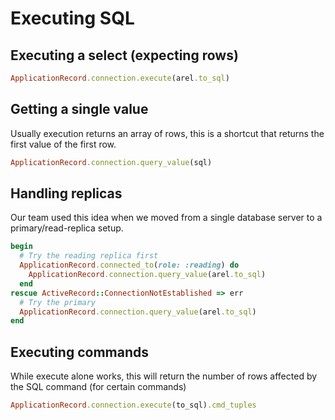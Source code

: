 # Executing SQL

## Executing a select (expecting rows)

```ruby
ApplicationRecord.connection.execute(arel.to_sql)
```

## Getting a single value
Usually execution returns an array of rows, this is a shortcut that returns the
first value of the first row.

```ruby
ApplicationRecord.connection.query_value(sql)
```

## Handling replicas
Our team used this idea when we moved from a single database server to a primary/read-replica setup.

```ruby
begin
  # Try the reading replica first
  ApplicationRecord.connected_to(role: :reading) do
    ApplicationRecord.connection.query_value(arel.to_sql)
  end
rescue ActiveRecord::ConnectionNotEstablished => err
  # Try the primary
  ApplicationRecord.connection.query_value(arel.to_sql)
end
```

## Executing commands
While execute alone works, this will return the number of rows affected by the SQL command (for certain commands)

```ruby
ApplicationRecord.connection.execute(to_sql).cmd_tuples
```
